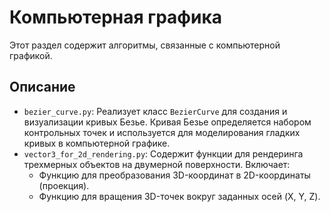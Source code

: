 # Компьютерная графика

Этот раздел содержит алгоритмы, связанные с компьютерной графикой.

## Описание

*   `bezier_curve.py`: Реализует класс `BezierCurve` для создания и визуализации кривых Безье. Кривая Безье определяется набором контрольных точек и используется для моделирования гладких кривых в компьютерной графике.
*   `vector3_for_2d_rendering.py`: Содержит функции для рендеринга трехмерных объектов на двумерной поверхности. Включает:
    *   Функцию для преобразования 3D-координат в 2D-координаты (проекция).
    *   Функцию для вращения 3D-точек вокруг заданных осей (X, Y, Z).
